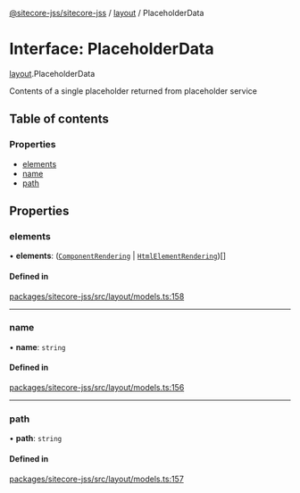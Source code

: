 [@sitecore-jss/sitecore-jss](../README.md) / [layout](../modules/layout.md) / PlaceholderData

# Interface: PlaceholderData

[layout](../modules/layout.md).PlaceholderData

Contents of a single placeholder returned from placeholder service

## Table of contents

### Properties

- [elements](layout.PlaceholderData.md#elements)
- [name](layout.PlaceholderData.md#name)
- [path](layout.PlaceholderData.md#path)

## Properties

### elements

• **elements**: ([`ComponentRendering`](layout.ComponentRendering.md) \| [`HtmlElementRendering`](layout.HtmlElementRendering.md))[]

#### Defined in

[packages/sitecore-jss/src/layout/models.ts:158](https://github.com/Sitecore/jss/blob/eb833ef44/packages/sitecore-jss/src/layout/models.ts#L158)

___

### name

• **name**: `string`

#### Defined in

[packages/sitecore-jss/src/layout/models.ts:156](https://github.com/Sitecore/jss/blob/eb833ef44/packages/sitecore-jss/src/layout/models.ts#L156)

___

### path

• **path**: `string`

#### Defined in

[packages/sitecore-jss/src/layout/models.ts:157](https://github.com/Sitecore/jss/blob/eb833ef44/packages/sitecore-jss/src/layout/models.ts#L157)

